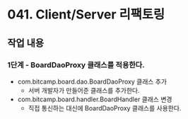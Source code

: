 # 041. Client/Server 리팩토링

## 작업 내용

### 1단계 - BoardDaoProxy 클래스를 적용한다.
 
- com.bitcamp.board.dao.BoardDaoProxy 클래스 추가
  - 서버 개발자가 만들어준 클래스를 추가한다.
- com.bitcamp.board.handler.BoardHandler 클래스 변경
  - 직접 통신하는 대신에 BoardDaoProxy 클래스를 사용한다.
